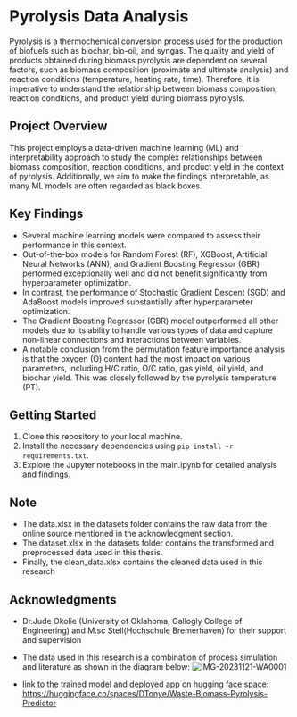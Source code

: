 # Pyrolysis Data Analysis

Pyrolysis is a thermochemical conversion process used for the production of biofuels such as biochar, bio-oil, and syngas. The quality and yield of products obtained during biomass pyrolysis are dependent on several factors, such as biomass composition (proximate and ultimate analysis) and reaction conditions (temperature, heating rate, time). Therefore, it is imperative to understand the relationship between biomass composition, reaction conditions, and product yield during biomass pyrolysis.

## Project Overview

This project employs a data-driven machine learning (ML) and interpretability approach to study the complex relationships between biomass composition, reaction conditions, and product yield in the context of pyrolysis. Additionally, we aim to make the findings interpretable, as many ML models are often regarded as black boxes.

## Key Findings

- Several machine learning models were compared to assess their performance in this context.
- Out-of-the-box models for Random Forest (RF), XGBoost, Artificial Neural Networks (ANN), and Gradient Boosting Regressor (GBR) performed exceptionally well and did not benefit significantly from hyperparameter optimization.
- In contrast, the performance of Stochastic Gradient Descent (SGD) and AdaBoost models improved substantially after hyperparameter optimization.
- The Gradient Boosting Regressor (GBR) model outperformed all other models due to its ability to handle various types of data and capture non-linear connections and interactions between variables.
- A notable conclusion from the permutation feature importance analysis is that the oxygen (O) content had the most impact on various parameters, including H/C ratio, O/C ratio, gas yield, oil yield, and biochar yield. This was closely followed by the pyrolysis temperature (PT).

## Getting Started
1. Clone this repository to your local machine.
2. Install the necessary dependencies using `pip install -r requirements.txt`.
3. Explore the Jupyter notebooks in the main.ipynb for detailed analysis and findings.

## Note
- The data.xlsx in the datasets folder contains the raw data from the online source mentioned in the acknowledgment section.
- The dataset.xlsx in the datasets folder contains the transformed and preprocessed data used in this thesis.
- Finally, the clean_data.xlsx contains the cleaned data used in this research

## Acknowledgments
- Dr.Jude Okolie (University of Oklahoma, Gallogly College of Engineering) and M.sc Stell(Hochschule Bremerhaven) for their support and supervision
- The data used in this research is a combination of process simulation and literature as shown in the diagram below:
 ![IMG-20231121-WA0001](https://github.com/DouglasDivine/Thesis/assets/48439707/6abefdf6-04ef-429c-a087-dae784e9cc91)

- link to the trained model and deployed app on hugging face space: https://huggingface.co/spaces/DTonye/Waste-Biomass-Pyrolysis-Predictor

